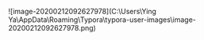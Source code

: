 ![image-20200212092627978](C:\Users\Ying Ya\AppData\Roaming\Typora\typora-user-images\image-20200212092627978.png)

